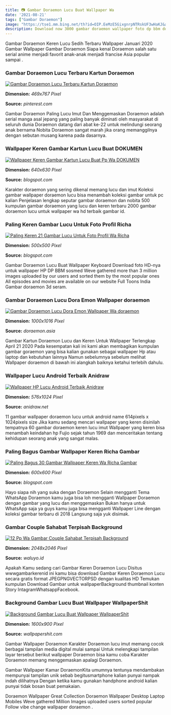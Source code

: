 ```yaml
---
title: 📷 Gambar Doraemon Lucu Buat Wallpaper Wa
date: '2021-08-21'
tags: ["Gambar Doraemon"]
image: "https://tse1.mm.bing.net/th?id=OIP.EeMzE5GixgnrpNTRskUF3wHaKJ&amp;pid=15.1"
description: Download now 3000 gambar doraemon wallpaper foto dp bbm doodle keren Download now koleksi gambar doraemon lucu dan imut 2019 riana blog Tentunya anda boleh u
---
```




Gambar Doraemon Keren Lucu Sedih Terbaru Wallpaper Januari 2020 Gambar Wallpaper Gambar Doraemon Siapa kenal Doraemon salah satu serial anime menjadi favorit anak-anak menjadi francise Asia popular sampai .



### Gambar Doraemon Lucu Terbaru Kartun Doraemon 

[![Gambar Doraemon Lucu  Terbaru  Kartun Doraemon ](https://i.pinimg.com/originals/fd/44/5b/fd445b415b6d9ea225377040fc7ec946.jpg)](https://i.pinimg.com/originals/fd/44/5b/fd445b415b6d9ea225377040fc7ec946.jpg)


**Dimension:** _469x767 Pixel_ 

**Source:** _pinterest.com_ 


Gambar Doraemon Paling Lucu Imut Dan Menggemaskan Doraemon adalah serial manga asal jepang yang paling banyak diminati oleh masyarakat di seluruh dunia Doraemon datang dari abat ke-22 untuk melindungi seorang anak bernama Nobita Doraemon sangat marah jika orang memanggilnya dengan sebutan musang karena pada dasarnya.


### Wallpaper Keren Gambar Kartun Lucu Buat DOKUMEN 

[![Wallpaper Keren Gambar Kartun Lucu Buat Pp Wa  DOKUMEN ](https://i.pinimg.com/originals/09/7f/be/097fbe6e4a01416b746d133dee7fa609.jpg)](https://i.pinimg.com/originals/09/7f/be/097fbe6e4a01416b746d133dee7fa609.jpg)


**Dimension:** _640x630 Pixel_ 

**Source:** _blogspot.com_ 


Karakter doraemon yang sering dikenal memang lucu dan imut Koleksi gambar wallpaper doraemon lucu bisa menambah koleksi gambar untuk pc kalian Penjelasan lengkap seputar gambar doraemon dan nobita 500 kumpulan gambar doraemon yang lucu dan keren terbaru 2000 gambar doraemon lucu untuk wallpaper wa hd terbaik gambar id.


### Paling Keren Gambar Lucu Untuk Foto Profil Richa 

[![Paling Keren 21 Gambar Lucu Untuk Foto Profil Wa  Richa ](https://lh3.googleusercontent.com/proxy/lItGQYE_aMFa4FFhLauzj9y8W6sLiBIokxjspXAbLtug6Hcd97C5ELyacSZSFR-TeCpNC6pax8axZoAGWSL2gdp9iQ7S8vnhLuYYyvL1hEA=w1200-h630-p-k-no-nu)](https://lh3.googleusercontent.com/proxy/lItGQYE_aMFa4FFhLauzj9y8W6sLiBIokxjspXAbLtug6Hcd97C5ELyacSZSFR-TeCpNC6pax8axZoAGWSL2gdp9iQ7S8vnhLuYYyvL1hEA=w1200-h630-p-k-no-nu)


**Dimension:** _500x500 Pixel_ 

**Source:** _blogspot.com_ 


Gambar Doraemon Lucu Buat Wallpaper Keyboard Download foto HD-nya untuk wallpaper HP DP BBM sosmed Weve gathered more than 3 million images uploaded by our users and sorted them by the most popular ones All episodes and movies are available on our website Full Toons India Gambar doraemon 3d seram.


### Gambar Doraemon Lucu Dora Emon Wallpaper doraemon

[![Gambar Doraemon Lucu Dora Emon Wallpaper Wa  doraemon](https://s0.bukalapak.com/img/5755222601/w-1000/Wallpaper_Stiker_Dora_Emon_Untuk_Dinding.png)](https://s0.bukalapak.com/img/5755222601/w-1000/Wallpaper_Stiker_Dora_Emon_Untuk_Dinding.png)


**Dimension:** _1000x1016 Pixel_ 

**Source:** _doraemon.asia_ 


Gambar Kartun Doraemon Lucu dan Keren Untuk Wallpaper Terlengkap April 21 2020 Pada kesempatan kali ini kami akan membagikan kumpulan gambar goraemon yang bisa kalian gunakan sebagai wallpaper Hp atau laptop dan kebutuhan lainnya Namun sebelumnya sebelum melihat Wallpaper doraemon di bawah ini alangkah baiknya ketahui terlebih dahulu.


###  Wallpaper Lucu Android Terbaik Anidraw

[![ Wallpaper HP Lucu Android Terbaik  Anidraw](https://1.bp.blogspot.com/-VrFJyBwCh5I/YBFid96o2VI/AAAAAAAAFBs/o4bJrBSDeuEoVOG6GEI6BH7ZBn4GWoFYQCLcBGAsYHQ/s1024/Wallpaper-HP-Lucu-HD-12.jpg)](https://1.bp.blogspot.com/-VrFJyBwCh5I/YBFid96o2VI/AAAAAAAAFBs/o4bJrBSDeuEoVOG6GEI6BH7ZBn4GWoFYQCLcBGAsYHQ/s1024/Wallpaper-HP-Lucu-HD-12.jpg)


**Dimension:** _576x1024 Pixel_ 

**Source:** _anidraw.net_ 


11 gambar wallpaper doraemon lucu untuk android name 614pixels x 1024pixels size Jika kamu sedang mencari wallpaper yang keren disinilah tempatnya 60 gambar doraemon keren lucu imut Wallpaper yang keren bisa menambah keindahan hp Fujio sejak tahun 1969 dan menceritakan tentang kehidupan seorang anak yang sangat malas.


### Paling Bagus Gambar Wallpaper Keren Richa Gambar

[![Paling Bagus 30 Gambar Wallpaper Keren Wa  Richa Gambar](https://image.winudf.com/v2/image/bmV0LndhbGxwYXBlcndhLndhbGxwYXBlcl9zY3JlZW5fNl8xNTI1NzQwODQyXzAwNA/screen-6.jpg?fakeurl=1&amp;type=.jpg)](https://image.winudf.com/v2/image/bmV0LndhbGxwYXBlcndhLndhbGxwYXBlcl9zY3JlZW5fNl8xNTI1NzQwODQyXzAwNA/screen-6.jpg?fakeurl=1&amp;type=.jpg)


**Dimension:** _600x600 Pixel_ 

**Source:** _blogspot.com_ 


Hayo siapa nih yang suka dengan Doraemon Selain mengganti Tema WhatsApp Doraemon kamu juga bisa loh mengganti Wallpaper Doraemon dengan gambar yang lucu dan menggemaskan Bukan hanya untuk WhatsApp saja ya guys kamu juga bisa mengganti Wallpaper Line dengan koleksi gambar terbaru di 2018 Langsung saja yuk disimak.


### Gambar Couple Sahabat Terpisah Background 

[![12 Pp Wa Gambar Couple Sahabat Terpisah Background ](https://informasi-teknologi.com/wp-content/uploads/2020/12/EooYQS7WMAA-h-G.jpg)](https://informasi-teknologi.com/wp-content/uploads/2020/12/EooYQS7WMAA-h-G.jpg)


**Dimension:** _2048x2046 Pixel_ 

**Source:** _waluyo.id_ 


Apakah Kamu sedang cari Gambar Keren Doraemon Lucu Disitus wwwgambarkerenid ini kamu bisa download Gambar Keren Doraemon Lucu secara gratis format JPEGPNGVECTORPSD dengan kualitas HD Temukan kumpulan Download Gambar untuk wallpaperBackground thumbnail konten Story IntagramWhatsappFacebook.


### Background Gambar Lucu Buat Wallpaper WallpaperShit

[![Background Gambar Lucu Buat Wallpaper  WallpaperShit](https://wallpaper-house.com/data/out/10/wallpaper2you_406097.jpg)](https://wallpaper-house.com/data/out/10/wallpaper2you_406097.jpg)


**Dimension:** _1600x900 Pixel_ 

**Source:** _wallpapershit.com_ 



Gambar Wallpaper Doraemon Karakter Doraemon lucu imut memang cocok berbagai tampilan media digital mulai sampai Untuk melengkapi tampilan layar tersebut berikut wallpaper Doraemon bisa kamu coba Karakter Doraemon memang menggemaskan apalagi Doraemon.


Gambar Wallpaper Kamar DoraemonKita umumnya tentunya mendambakan mempunyai tampilan unik sebab begitusmartphone kalian punyai nampak indah dilihatnya Dengan ketika kamu gunakan handphone android kalian punyai tidak bosan buat pemakaian.


Doraemon Wallpaper Great Collection Doraemon Wallpaper Desktop Laptop Mobiles Weve gathered Million Images uploaded users sorted popular Follow vibe change wallpaper doraemon .




